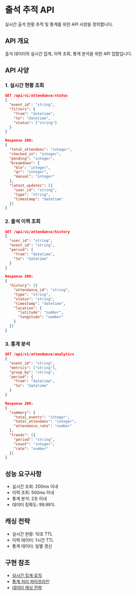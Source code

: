 # 출석 추적 API

실시간 출석 현황 추적 및 통계를 위한 API 사양을 정의합니다.

## API 개요

출석 데이터의 실시간 집계, 이력 조회, 통계 분석을 위한 API 집합입니다.

## API 사양

### 1. 실시간 현황 조회

```json
GET /api/v1/attendance/status
{
  "event_id": "string",
  "filters": {
    "from": "datetime",
    "to": "datetime",
    "status": ["string"]
  }
}

Response 200:
{
  "total_attendees": "integer",
  "checked_in": "integer",
  "pending": "integer",
  "breakdown": {
    "ble": "integer",
    "qr": "integer",
    "manual": "integer"
  },
  "latest_updates": [{
    "user_id": "string",
    "type": "string",
    "timestamp": "datetime"
  }]
}
```

### 2. 출석 이력 조회

```json
GET /api/v1/attendance/history
{
  "user_id": "string",
  "event_id": "string",
  "period": {
    "from": "datetime",
    "to": "datetime"
  }
}

Response 200:
{
  "history": [{
    "attendance_id": "string",
    "type": "string",
    "status": "string",
    "timestamp": "datetime",
    "location": {
      "latitude": "number",
      "longitude": "number"
    }
  }]
}
```

### 3. 통계 분석

```json
GET /api/v1/attendance/analytics
{
  "event_id": "string",
  "metrics": ["string"],
  "group_by": "string",
  "period": {
    "from": "datetime",
    "to": "datetime"
  }
}

Response 200:
{
  "summary": {
    "total_events": "integer",
    "total_attendees": "integer",
    "attendance_rate": "number"
  },
  "trends": [{
    "period": "string",
    "count": "integer",
    "rate": "number"
  }]
}
```

## 성능 요구사항

- 실시간 조회: 200ms 이내
- 이력 조회: 500ms 이내
- 통계 분석: 2초 이내
- 데이터 정확도: 99.99%

## 캐싱 전략

- 실시간 현황: 10초 TTL
- 이력 데이터: 1시간 TTL
- 통계 데이터: 일별 갱신

## 구현 참조
- [실시간 집계 로직](../implementations/realtime-aggregation.md)
- [통계 처리 파이프라인](../data/statistics-pipeline.md)
- [데이터 캐싱 전략](../cache/attendance-cache.md)
